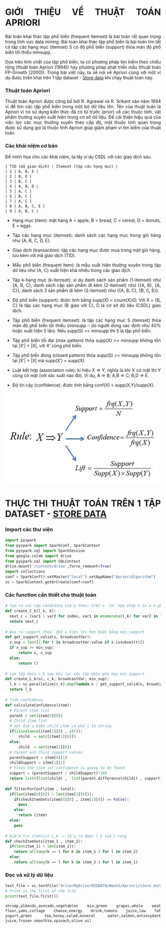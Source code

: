 <div align="justify">

# GIỚI THIỆU VỀ THUẬT TOÁN APRIORI

Bài toán khai thác tập phổ biến (frequent itemset) là bài toán rất quan trọng trong lĩnh vực data mining. Bài toán khai thác tập phổ biến là bài toán tìm tất cả tập các hạng mục (itemset) S có độ phổ biến (support) thỏa mãn độ phổ biến tối thiểu minsupp.

Dựa trên tính chất của tập phổ biến, ta có phương pháp tìm kiếm theo chiều rộng (thuật toán Apriori (1994)) hay phương pháp phát triển mẫu (thuật toán FP-Growth (2000)). Trong bài viết này, ta sẽ nói về Apriori cùng với một ví dụ được triển khai trên 1 tập dataset - [Store data](https://github.com/caoboiloi/Mining-Of-Massive-Datasets/blob/main/Spark%20-%20Apriori%20Algorithm/store_data.csv) khi chạy thuật toán này.

### Thuật toán Apriori

Thuật toán Apriori được công bố bởi R. Agrawal và R. Srikant vào năm 1994 vì để tìm các tập phổ biến trong một bộ dữ liệu lớn. Tên của thuật toán là Apriori vì nó sử dụng kiến thức đã có từ trước (prior) về các thuộc tính, vật phẩm thường xuyên xuất hiện trong cơ sở dữ liệu. Để cải thiện hiệu quả của việc lọc các mục thường xuyên theo cấp độ, một thuộc tính quan trọng được sử dụng gọi là thuộc tính Apriori giúp giảm phạm vi tìm kiếm của thuật toán.

### Các khái niệm cơ bản

Để minh họa cho các khái niệm, ta lấy ví dụ CSDL với các giao dịch sau. 
```note
| TID (mã giao dịch) | Itemset (tập các hạng mục) |
| 1 | A, B, E |
| 2 | B, D |
| 3 | B, C |
| 4 | A, B, D |
| 5 | A, C |
| 6 | B, C |
| 7 | A, C |
| 8 | A, B, C, E |
| 9 | A, B, C |
```
* Hạng mục (item): mặt hàng A = apple, B = bread, C = cereal, D = donuts, E = eggs.

* Tập các hạng mục (itemset): danh sách các hạng mục trong giỏ hàng như {A, B, C, D, E}.

* Giao dịch (transaction): tập các hạng mục được mua trong một giỏ hàng, lưu kèm với mã giao dịch (TID).

* Mẫu phổ biến (frequent item): là mẫu xuất hiện thường xuyên trong tập dữ liệu như {A, C} xuất hiện khá nhiều trong các giao dịch.

* Tập k-hạng mục (k-itemset): ví dụ danh sách sản phẩm (1-itemset) như {A, B, C}, danh sách cặp sản phẩm đi kèm (2-itemset) như {{A, B}, {A, C}}, danh sách 3 sản phẩm đi kèm (3-itemset) như {{A, B, C}, {B, C, E}}.

* Độ phổ biến (support): được tính bằng supp(X) = count(X)/D. Với X = {B, C} là tập các hạng mục (B giao với C), D là cơ sở dữ liệu (CSDL) giao dịch.

* Tập phổ biến (frequent itemset): là tập các hạng mục S (itemset) thỏa mãn độ phổ biến tối thiểu (minsupp – do người dùng xác định như 40% hoặc xuất hiện 5 lần). Nếu supp(S) >= minsupp thì S là tập phổ biến.

* Tập phổ biến tối đại (max pattern) thỏa supp(X)  >= minsupp không tồn tại |X’| > |X|, với X’ cũng phổ biến.

* Tập phổ biến đóng (closed pattern) thỏa supp(S)  >= minsupp không tồn tại |X’| > |X| mà supp(X’) = supp(X).

* Luật kết hợp (association rule): kí hiệu X => Y, nghĩa là khi X có mặt thì Y cũng có mặt (với xác suất nào đó). Ví dụ, A => B; A,B => C; B,D => E.

* Độ tin cậy (confidence): được tính bằng conf(X) = supp(X,Y)/supp(X).

![SparkApriori](../Image/Spark_Apriori_2.png)

# THỰC THI THUẬT TOÁN TRÊN 1 TẬP DATASET - [STORE DATA](https://github.com/caoboiloi/Mining-Of-Massive-Datasets/blob/main/Spark%20-%20Apriori%20Algorithm/store_data.csv)

### Import các thư viện

```python
import pyspark
from pyspark import SparkConf, SparkContext
from pyspark.sql import SparkSession
from google.colab import drive
from pyspark.sql import SQLContext
drive.mount('/content/drive',force_remount=True)
import collections
conf = SparkConf().setMaster("local").setAppName("AprioriAlgorithm")
sc = SparkContext.getOrCreate(conf=conf)
```

### Các function cần thiết cho thuật toán
```python
# tạo ra các cặp candidate tiếp theo: C(k) =  tổ hợp chập k của n phần tử L(k-1)
def create_C_k(l_k, k):
  next_c = [var1 | var2 for index, var1 in enumerate(l_k) for var2 in l_k[index + 1:] if list(var1)[:k - 2] == list(var2)[:k - 2]]
  return next_c

# Đưa ra support thoả điều kiện lớn hơn hoặc bằng min_support
def get_support_valid(x, broadcastVar):
  x_sup = len([1 for t in broadcastVar.value if x.issubset(t)])
  if x_sup >= min_sup:
      return x, x_sup
  else:
      return ()

# tạo tập data L_k sau khi lọc các tập data phù hợp min_support
def create_L_k(sc, c_k, broadcastVar, min_sup):
  l_k = sc.parallelize(c_k).map(lambda x : get_support_valid(x, broadcastVar)).filter(lambda x:x).collect()
  return l_k

# Tính confidence
def calculateConfidence(item):
  # Parent item list
  parent = set(item[0][0])
  # Child item list
  # xét điều kiện child item có phải là string
  if(isinstance(item[1][0] , str)):
      child  = set([item[1][0]])
  else:
      child  = set(item[1][0])
  # Parent and Child support values
  parentSupport = item[0][1]
  childSupport = item[1][1]
  # Finds the item set confidence is going to be found
  support = (parentSupport / childSupport)*100
  return list([list(child) ,  list(parent.difference(child)) , support])

def filterForConf(item , total):      
  if(len(item[0][0]) > len(item[1][0])):
    if(checkItemSets(item[0][0] , item[1][0]) == False):
      pass
    else:
      return (item)       
  else:
    pass

# kiểm tra itemlist L_k -> lấy ra được l_k cuối cùng
def checkItemSets(item_1 , item_2):
  if(len(item_1) > len(item_2)):
    return all(any(k == l for k in item_1 ) for l in item_2)
  else:
    return all(any(k == l for k in item_2 ) for l in item_1)
```

### Đọc và xử lý dữ liệu

```python
text_file = sc.textFile("drive/MyDrive/BIGDATA/Week3/Apriori/store_data.csv")
# Print in the first of the file
print(text_file.first())
```
```note
shrimp,almonds,avocado,vegetables mix,green grapes,whole weat flour,yams,cottage cheese,energy drink,tomato juice,low fat yogurt,green tea,honey,salad,mineral water,salmon,antioxydant juice,frozen smoothie,spinach,olive oil
```

</div>